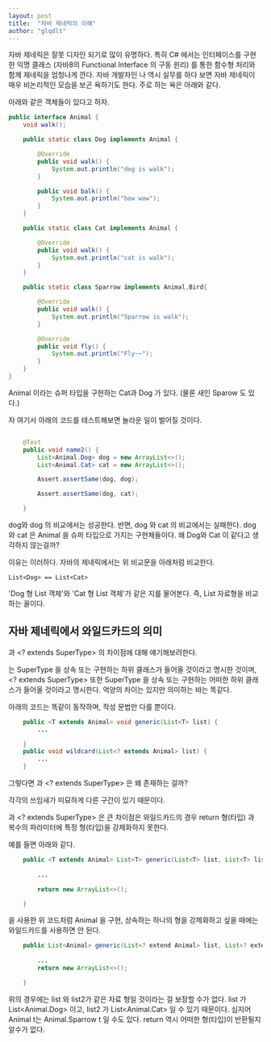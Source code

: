 ```yaml
---
layout: post
title:  "자바 제네릭의 이해"
author: "glqdlt"
---
```


자바 제네릭은 잘못 디자인 되기로 많이 유명하다. 특히 C# 에서는 인터페이스를 구현한 익명 클래스 (자바8의 Functional Interface 의 구동 원리) 를 통한 함수형 처리와 함께 제네릭을 엄청나게 깐다. 자바 개발자인 나 역시 실무를 하다 보면 자바 제네릭이 매우 비논리적인 모습을 보곤 욕하기도 한다. 주로 하는 욕은 아래와 같다.

아래와 같은 객체들이 있다고 하자.


```java
public interface Animal {
    void walk();

    public static class Dog implements Animal {

        @Override
        public void walk() {
            System.out.println("dog is walk");
        }

        public void balk() {
            System.out.println("bow wow");
        }
    }

    public static class Cat implements Animal {

        @Override
        public void walk() {
            System.out.println("cat is walk");
        }
    }

    public static class Sparrow implements Animal,Bird{

        @Override
        public void walk() {
            System.out.println("Sparrow is walk");
        }

        @Override
        public void fly() {
            System.out.println("Fly~~");
        }
    }
}


```

Animal 이라는 슈퍼 타입을 구현하는 Cat과 Dog 가 있다. (물론 새인 Sparow 도 있다.)

자 여기서 아래의 코드를 테스트해보면 놀라운 일이 벌어질 것이다.

```java

    @Test
    public void name2() {
        List<Animal.Dog> dog = new ArrayList<>();
        List<Animal.Cat> cat = new ArrayList<>();

        Assert.assertSame(dog, dog);

        Assert.assertSame(dog, cat);

    }

```

dog와 dog 의 비교에서는 성공한다. 반면, dog 와 cat 의 비교에서는 실패한다. dog 와 cat 은 Animal 을 슈퍼 타입으로 가지는 구현체들이다. 왜 Dog와 Cat 이 같다고 생각하지 않는걸까?

이유는 이러하다. 자바의 제네릭에서는 위 비교문을 아래처럼 비교한다.

```
List<Dog> == List<Cat>
```

'Dog 형 List 객체'와 'Cat 형 List 객체'가 같은 지를 물어본다.  즉, List 자료형을 비교하는 꼴이다.


## 자바 제네릭에서 와일드카드의 의미


<T extends SuperType> 과 <? extends SuperType> 의 차이점에 대해 얘기해보려한다.

<T extends SuperType> 는 SuperType 을 상속 또는 구현하는 하위 클래스가 들어올 것이라고 명시한 것이며, <? extends SuperType> 또한 SuperType 을 상속 또는 구현하는 어떠한 하위 클래스가 들어올 것이라고 명시한다. 억양의 차이는 있지만 의미하는 바는 똑같다.

아래의 코드는 똑같이 동작하며, 작성 문법만 다를 뿐이다.

```java
    public <T extends Animal> void generic(List<T> list) {
        ...

    }
    public void wildcard(List<? extends Animal> list) {
        ...
    }

```

그렇다면 <T extends SupertType> 과 <? extends SuperType> 은 왜 존재하는 걸까?

각각의 쓰임새가 미묘하게 다른 구간이 있기 때문이다.

<T extends SupertType> 과 <? extends SuperType> 은 큰 차이점은 와일드카드의 경우 return 형(타입) 과 복수의 파라미터에 특정 형(타입)을 강제화하지 못한다.

예를 들면 아래와 같다.

```java
    public <T extends Animal> List<T> generic(List<T> list, List<T> list2, T t) {
    
        ...

        return new ArrayList<>();

    }
```

<T extends SuperType>을 사용한 위 코드처럼 Animal 을 구현, 상속하는 하나의 형을 강제화하고 싶을 때에는 와일드카드를 사용하면 안 된다. 


```java
    public List<Animal> generic(List<? extend Animal> list, List<? extend Animal> list2, Animal t) {
    
        ...
        return new ArrayList<>();

    }
```

위의 경우에는 list 와 list2가 같은 자료 형일 것이라는 걸 보장할 수가 없다. list 가 List<Animal.Dog> 이고, list2 가 List<Animal.Cat> 일 수 있기 때문이다. 심지어 Animal t는 Animal.Sparrow t 일 수도 있다. return 역시 어떠한 형(타입)이 반환될지 알수가 없다. 